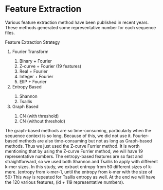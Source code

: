 # Feature Extraction
Various feature extraction method have been published in recent years.
These methods generated some representative number for each sequence files.

Feature Extraction Strategy
<ol>
    <li>Fourier Transform</li>
        <ol>
            <li>Binary + Fourier </li>
            <li> Z-curve + Fourier (19 features) </li>
            <li> Real + Fourier </li>
            <li> Integer + Fourier </li>
            <li> EIIP + Fourier </li>
        </ol>
    <li>Entropy Based</li>
    <ol>
        <li>Shannon</li>
        <li>Tsallis</li>
    </ol>
    <li>Graph Based</li>
    <ol>
        <li>CN (with threshold) </li>
        <li>CN (without threshold) </li>
    </ol>
</ol>

The graph-based methods are so time-consuming, particularly when the sequence context is so long.
Because of this, we did not use it.
Fourier-based methods are also time-consuming but not as long as Graph-based methods. Thus we just used the Z-curve Furrier method.
It is worth mentioning that by using the Z-curve Furrier method, we will have 19 representative numbers.
The entropy-based features are so fast and straightforward, so we used both Shannon and Tsallis to apply with different k-mer sizes.
In this study, we extract entropy from 50 different sizes of k-mere. (entropy from k-mer-1, until the entropy from k-mer with the size of 50)
This way is repeated for Tsallis entropy as well.
At the end we will have the 120 various features, (id + 119 representative numbers).